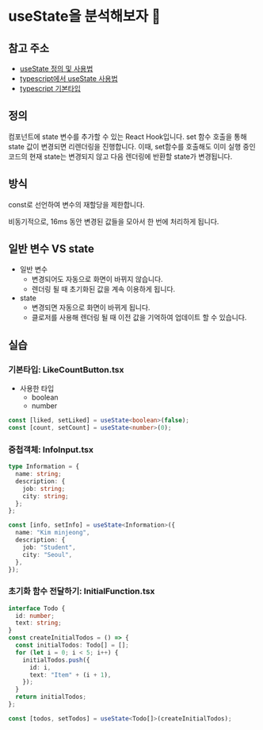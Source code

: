 # useState을 분석해보자 🎯

## 참고 주소

- [useState 정의 및 사용법](https://ko.react.dev/reference/react/useState)
- [typescript에서 useState 사용법](https://velog.io/@velopert/using-hooks-with-typescript)
- [typescript 기본타입](https://joshua1988.github.io/ts/guide/basic-types.html#%ED%83%80%EC%9E%85%EC%8A%A4%ED%81%AC%EB%A6%BD%ED%8A%B8-%EA%B8%B0%EB%B3%B8-%ED%83%80%EC%9E%85)

## 정의

컴포넌트에 state 변수를 추가할 수 있는 React Hook입니다.
set 함수 호출을 통해 state 값이 변경되면 리렌더링을 진행합니다. 이때, set함수를 호출해도 이미 실행 중인 코드의 현재 state는 변경되지 않고 다음 렌더링에 반환할 state가 변경됩니다.

## 방식

const로 선언하여 변수의 재할당을 제한합니다.

비동기적으로, 16ms 동안 변경된 값들을 모아서 한 번에 처리하게 됩니다.

## 일반 변수 VS state

- 일반 변수
  - 변경되어도 자동으로 화면이 바뀌지 않습니다.
  - 렌더링 될 때 초기화된 값을 계속 이용하게 됩니다.
- state
  - 변경되면 자동으로 화면이 바뀌게 됩니다.
  - 클로저를 사용해 렌더링 될 때 이전 값을 기억하여 업데이트 할 수 있습니다.

## 실습

### 기본타입: LikeCountButton.tsx

- 사용한 타입
  - boolean
  - number

```ts
const [liked, setLiked] = useState<boolean>(false);
const [count, setCount] = useState<number>(0);
```

### 중첩객체: InfoInput.tsx

```ts
type Information = {
  name: string;
  description: {
    job: string;
    city: string;
  };
};

const [info, setInfo] = useState<Information>({
  name: "Kim minjeong",
  description: {
    job: "Student",
    city: "Seoul",
  },
});
```

### 초기화 함수 전달하기: InitialFunction.tsx

```ts
interface Todo {
  id: number;
  text: string;
}
const createInitialTodos = () => {
  const initialTodos: Todo[] = [];
  for (let i = 0; i < 5; i++) {
    initialTodos.push({
      id: i,
      text: "Item" + (i + 1),
    });
  }
  return initialTodos;
};

const [todos, setTodos] = useState<Todo[]>(createInitialTodos);
```
